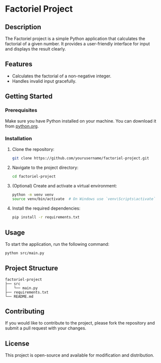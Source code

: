 # Factoriel Project

## Description
The Factoriel project is a simple Python application that calculates the factorial of a given number. It provides a user-friendly interface for input and displays the result clearly.

## Features
- Calculates the factorial of a non-negative integer.
- Handles invalid input gracefully.

## Getting Started

### Prerequisites
Make sure you have Python installed on your machine. You can download it from [python.org](https://www.python.org/downloads/).

### Installation
1. Clone the repository:
    ```sh
    git clone https://github.com/yourusername/factoriel-project.git
    ```
2. Navigate to the project directory:
    ```sh
    cd factoriel-project
    ```
3. (Optional) Create and activate a virtual environment:
    ```sh
    python -m venv venv
    source venv/bin/activate  # On Windows use `venv\Scripts\activate`
    ```
4. Install the required dependencies:
    ```sh
    pip install -r requirements.txt
    ```

## Usage
To start the application, run the following command:
```sh
python src/main.py
```

## Project Structure
```
factoriel-project
├── src
│   └── main.py
├── requirements.txt
└── README.md
```

## Contributing
If you would like to contribute to the project, please fork the repository and submit a pull request with your changes.

## License
This project is open-source and available for modification and distribution.